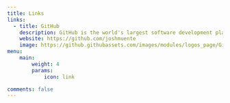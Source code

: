 ```yaml
---
title: Links
links:
  - title: GitHub
    description: GitHub is the world's largest software development platform.
    website: https://github.com/joshmuente
    image: https://github.githubassets.com/images/modules/logos_page/GitHub-Mark.png
menu:
    main:
        weight: 4
        params:
            icon: link

comments: false
---
```

